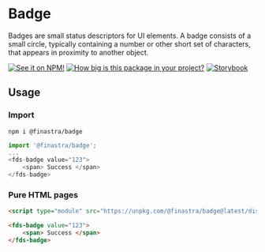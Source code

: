 # Badge

Badges are small status descriptors for UI elements. A badge consists of a small circle, typically containing a number or other short set of characters, that appears in proximity to another object.


[![See it on NPM!](https://img.shields.io/npm/v/@finastra/badge?style=for-the-badge)](https://www.npmjs.com/package/@finastra/badge)
[![How big is this package in your project?](https://img.shields.io/bundlephobia/minzip/@finastra/badge?style=for-the-badge)](https://bundlephobia.com/result?p=@finastra/badge')
[![Storybook](https://shields.io/badge/-Play%20with%20this%20web%20component-2a0481?logo=storybook&style=for-the-badge)](https://master--62216556f4e751003a75d602.chromatic.com/?path=/story/data-display-badge--default)

## Usage

### Import

```
npm i @finastra/badge
```

```ts
import '@finastra/badge';
...
<fds-badge value="123">
    <span> Success </span>
</fds-badge>
```

### Pure HTML pages

```html
<script type="module" src="https://unpkg.com/@finastra/badge@latest/dist/src/badge.js?module"></script>

<fds-badge value="123">
    <span> Success </span>
</fds-badge>
```
